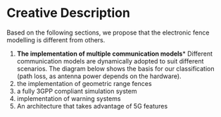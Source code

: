 # Creative Description

Based on the following sections, we propose that the electronic fence modelling is different from others.
1. **The implementation of multiple communication models***
    Different communication models are dynamically adopted to suit different scenarios. The diagram below shows the basis for our classification (path loss, as antenna power depends on the hardware).
2. the implementation of geometric range fences
3. a fully 3GPP compliant simulation system
4. implementation of warning systems
5. An architecture that takes advantage of 5G features